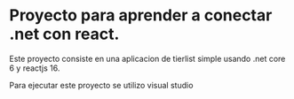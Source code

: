 # Proyecto para aprender a conectar .net con react.
Este proyecto consiste en una aplicacion de tierlist simple usando .net core 6 y reactjs 16.

Para ejecutar este proyecto se utilizo visual studio
